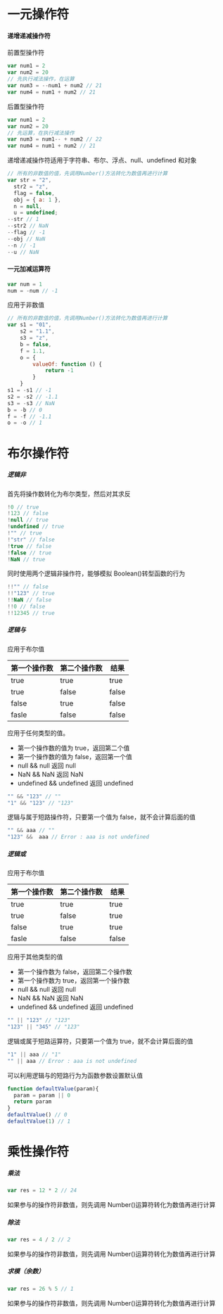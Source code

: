 # 一元操作符

#### 递增递减操作符

前置型操作符

```JavaScript
var num1 = 2
var num2 = 20
// 先执行减法操作，在运算
var num3 = --num1 + num2 // 21
var num4 = num1 + num2 // 21
```

后置型操作符

```JavaScript
var num1 = 2
var num2 = 20
// 先运算，在执行减法操作
var num3 = num1-- + num2 // 22
var num4 = num1 + num2 // 21
```

递增递减操作符适用于字符串、布尔、浮点、null、undefined 和对象

```JavaScript
// 所有的非数值的值，先调用Number()方法转化为数值再进行计算
var str = "2",
  str2 = "z",
  flag = false,
  obj = { a: 1 },
  n = null,
  u = undefined;
--str // 1
--str2 // NaN
--flag // -1
--obj // NaN
--n // -1
--u // NaN
```

#### 一元加减运算符

```JavaScript
var num = 1
num = -num // -1
```

应用于非数值

```JavaScript
// 所有的非数值的值，先调用Number()方法转化为数值再进行计算
var s1 = "01",
    s2 = "1.1",
    s3 = "z",
    b = false,
    f = 1.1,
    o = {
        valueOf: function () {
            return -1
        }
    }
s1 = -s1 // -1
s2 = -s2 // -1.1
s3 = -s3 // NaN
b = -b // 0
f = -f // -1.1
o = -o // 1
```

# 布尔操作符

##### 逻辑非

首先将操作数转化为布尔类型，然后对其求反

```JavaScript
!0 // true
!123 // false
!null // true
!undefined // true
!"" // true
!"str" // false
!true // false
!false // true
!NaN // true
```

同时使用两个逻辑非操作符，能够模拟 Boolean()转型函数的行为

```JavaScript
!!"" // false
!!"123" // true
!!NaN // false
!!0 // false
!!12345 // true
```

##### 逻辑与

应用于布尔值

| 第一个操作数 | 第二个操作数 | 结果  |
| ------------ | ------------ | ----- |
| true         | true         | true  |
| true         | false        | false |
| false        | true         | false |
| fasle        | false        | false |

应用于任何类型的值。

- 第一个操作数的值为 true，返回第二个值
- 第一个操作数的值为 false，返回第一个值
- null && null 返回 null
- NaN && NaN 返回 NaN
- undefined && undefined 返回 undefined

```JavaScript
"" && "123" // ""
"1" && "123" // "123"
```

逻辑与属于短路操作符，只要第一个值为 false，就不会计算后面的值

```JavaScript
"" && aaa // ""
"123" &&  aaa // Error : aaa is not undefined
```

##### 逻辑或

应用于布尔值

| 第一个操作数 | 第二个操作数 | 结果  |
| ------------ | ------------ | ----- |
| true         | true         | true  |
| true         | false        | true  |
| false        | true         | true  |
| fasle        | false        | false |

应用于其他类型的值

- 第一个操作数为 false，返回第二个操作数
- 第一个操作数为 true，返回第一个操作数
- null && null 返回 null
- NaN && NaN 返回 NaN
- undefined && undefined 返回 undefined

```JavaScript
"" || "123" // "123"
"123" || "345" // "123"
```

逻辑或属于短路运算符，只要第一个值为 true，就不会计算后面的值

```JavaScript
"1" || aaa // "1"
"" || aaa // Error : aaa is not undefined
```

可以利用逻辑与的短路行为为函数参数设置默认值

```JavaScript
function defaultValue(param){
  param = param || 0
  return param
}
defaultValue() // 0
defaultValue(1) // 1
```

# 乘性操作符

##### 乘法

```JavaScript
var res = 12 * 2 // 24
```

如果参与的操作符非数值，则先调用 Number()运算符转化为数值再进行计算

##### 除法

```JavaScript
var res = 4 / 2 // 2
```

如果参与的操作符非数值，则先调用 Number()运算符转化为数值再进行计算

##### 求模（余数）

```JavaScript
var res = 26 % 5 // 1
```

如果参与的操作符非数值，则先调用 Number()运算符转化为数值再进行计算
